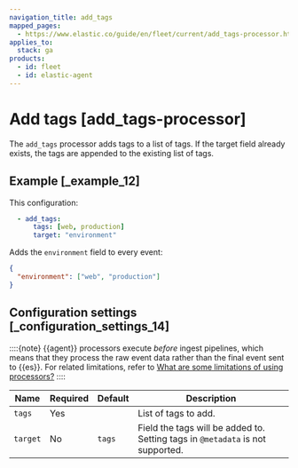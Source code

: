 ```yaml
---
navigation_title: add_tags
mapped_pages:
  - https://www.elastic.co/guide/en/fleet/current/add_tags-processor.html
applies_to:
  stack: ga
products:
  - id: fleet
  - id: elastic-agent
---
```


# Add tags [add_tags-processor]


The `add_tags` processor adds tags to a list of tags. If the target field already exists, the tags are appended to the existing list of tags.


## Example [_example_12]

This configuration:

```yaml
  - add_tags:
      tags: [web, production]
      target: "environment"
```

Adds the `environment` field to every event:

```json
{
  "environment": ["web", "production"]
}
```


## Configuration settings [_configuration_settings_14]

::::{note}
{{agent}} processors execute *before* ingest pipelines, which means that they process the raw event data rather than the final event sent to {{es}}. For related limitations, refer to [What are some limitations of using processors?](/reference/fleet/agent-processors.md#limitations)
::::


| Name | Required | Default | Description |
| --- | --- | --- | --- |
| `tags` | Yes |  | List of tags to add. |
| `target` | No | `tags` | Field the tags will be added to. Setting tags in `@metadata` is not supported. |

